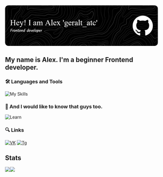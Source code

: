 ![Header](https://github.com/geraltAtc/geraltAtc/blob/main/assets/header.png)

## My name is Alex. I'm a beginner Frontend developer.

### 🛠 Languages and Tools
![My Skills](https://skillicons.dev/icons?i=js,ts,html,css,angular,react,figma,git
)
### 📖 And I would like to know that guys too.
![Learn](https://skillicons.dev/icons?i=sass,tailwindcss,nodejs,nextjs,expressjs,mongodb
)

### 🔍 Links
[![VK](https://img.shields.io/badge/VK-282C34?logo=vk&logoColor=4F7DB3
)](https://vk.com/geralt_atc)
[![Tg](https://img.shields.io/badge/Tg-282C34?logo=telegram&logoColor=27A0D9
)](https://t.me/geralt_atc)

## Stats

<!-- [![geraltAtc's GitHub stats](https://github-readme-stats.vercel.app/api?username=geraltAtc)](https://github.com/anuraghazra/github-readme-stats
)

![Top Langs](https://github-readme-stats.vercel.app/api/top-langs/?username=geraltAtc&layout=compact&theme=dark&title_color=280ed&bg_color=00000000
) -->

<div align="center" style="display: flex;">
	<img height="150em" src="https://github-readme-stats.vercel.app/api?username=geraltatc&show_icons=true&bg_color=00000000&text_color=fffffff"/>
	<img height="150em" src="https://github-readme-stats.vercel.app/api/top-langs/?username=geraltatc&layout=compact&theme=dark&title_color=280ed&bg_color=00000000"/>
</div>
